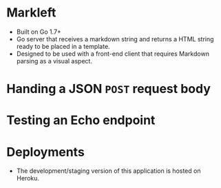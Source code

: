 # Markleft
* Built on Go 1.7+
* Go server that receives a markdown string and returns a HTML string ready to be placed in a template.
* Designed to be used with a front-end client that requires Markdown parsing as a visual aspect.

# Handing a JSON `POST` request body

# Testing an Echo endpoint

# Deployments
* The development/staging version of this application is hosted on Heroku.

